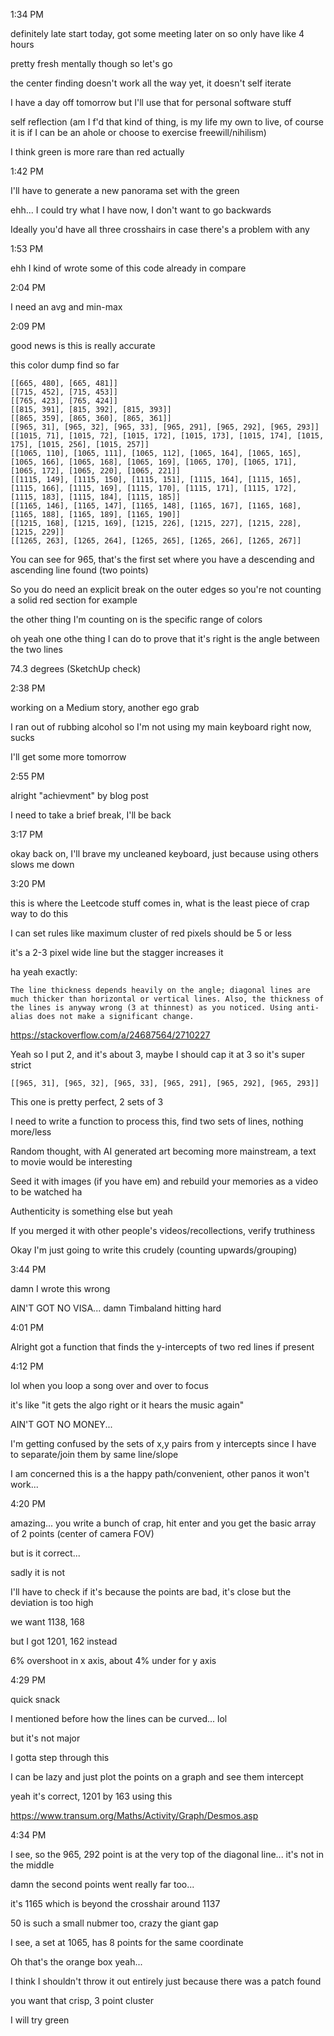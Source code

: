 1:34 PM

definitely late start today, got some meeting later on so only have like 4 hours

pretty fresh mentally though so let's go

the center finding doesn't work all the way yet, it doesn't self iterate

I have a day off tomorrow but I'll use that for personal software stuff

self reflection (am I f'd that kind of thing, is my life my own to live, of course it is if I can be an ahole or choose to exercise freewill/nihilism)

I think green is more rare than red actually

1:42 PM

I'll have to generate a new panorama set with the green

ehh... I could try what I have now, I don't want to go backwards

Ideally you'd have all three crosshairs in case there's a problem with any

1:53 PM

ehh I kind of wrote some of this code already in compare

2:04 PM

I need an avg and min-max

2:09 PM

good news is this is really accurate

this color dump find so far

```
[[665, 480], [665, 481]]
[[715, 452], [715, 453]]
[[765, 423], [765, 424]]
[[815, 391], [815, 392], [815, 393]]
[[865, 359], [865, 360], [865, 361]]
[[965, 31], [965, 32], [965, 33], [965, 291], [965, 292], [965, 293]]
[[1015, 71], [1015, 72], [1015, 172], [1015, 173], [1015, 174], [1015, 175], [1015, 256], [1015, 257]]
[[1065, 110], [1065, 111], [1065, 112], [1065, 164], [1065, 165], [1065, 166], [1065, 168], [1065, 169], [1065, 170], [1065, 171], [1065, 172], [1065, 220], [1065, 221]]
[[1115, 149], [1115, 150], [1115, 151], [1115, 164], [1115, 165], [1115, 166], [1115, 169], [1115, 170], [1115, 171], [1115, 172], [1115, 183], [1115, 184], [1115, 185]]
[[1165, 146], [1165, 147], [1165, 148], [1165, 167], [1165, 168], [1165, 188], [1165, 189], [1165, 190]]
[[1215, 168], [1215, 169], [1215, 226], [1215, 227], [1215, 228], [1215, 229]]
[[1265, 263], [1265, 264], [1265, 265], [1265, 266], [1265, 267]]
```

You can see for 965, that's the first set where you have a descending and ascending line found (two points)

So you do need an explicit break on the outer edges so you're not counting a solid red section for example

the other thing I'm counting on is the specific range of colors

oh yeah one othe thing I can do to prove that it's right is the angle between the two lines

74.3 degrees (SketchUp check)

2:38 PM

working on a Medium story, another ego grab

I ran out of rubbing alcohol so I'm not using my main keyboard right now, sucks

I'll get some more tomorrow

2:55 PM

alright "achievment" by blog post

I need to take a brief break, I'll be back

3:17 PM

okay back on, I'll brave my uncleaned keyboard, just because using others slows me down

3:20 PM

this is where the Leetcode stuff comes in, what is the least piece of crap way to do this

I can set rules like maximum cluster of red pixels should be 5 or less

it's a 2-3 pixel wide line but the stagger increases it

ha yeah exactly:

```
The line thickness depends heavily on the angle; diagonal lines are much thicker than horizontal or vertical lines. Also, the thickness of the lines is anyway wrong (3 at thinnest) as you noticed. Using anti-alias does not make a significant change.
```

https://stackoverflow.com/a/24687564/2710227

Yeah so I put 2, and it's about 3, maybe I should cap it at 3 so it's super strict


`[[965, 31], [965, 32], [965, 33], [965, 291], [965, 292], [965, 293]]`

This one is pretty perfect, 2 sets of 3

I need to write a function to process this, find two sets of lines, nothing more/less

Random thought, with AI generated art becoming more mainstream, a text to movie would be interesting

Seed it with images (if you have em) and rebuild your memories as a video to be watched ha

Authenticity is something else but yeah

If you merged it with other people's videos/recollections, verify truthiness

Okay I'm just going to write this crudely (counting upwards/grouping)

3:44 PM

damn I wrote this wrong

AIN'T GOT NO VISA... damn Timbaland hitting hard

4:01 PM

Alright got a function that finds the y-intercepts of two red lines if present

4:12 PM

lol when you loop a song over and over to focus

it's like "it gets the algo right or it hears the music again"

AIN'T GOT NO MONEY...

I'm getting confused by the sets of x,y pairs from y intercepts since I have to separate/join them by same line/slope

I am concerned this is a the happy path/convenient, other panos it won't work...

4:20 PM

amazing... you write a bunch of crap, hit enter and you get the basic array of 2 points (center of camera FOV)

but is it correct...

sadly it is not

I'll have to check if it's because the points are bad, it's close but the deviation is too high

we want 1138, 168

but I got 1201, 162 instead

6% overshoot in x axis, about 4% under for y axis

4:29 PM

quick snack

I mentioned before how the lines can be curved... lol

but it's not major

I gotta step through this

I can be lazy and just plot the points on a graph and see them intercept

yeah it's correct, 1201 by 163 using this

https://www.transum.org/Maths/Activity/Graph/Desmos.asp

4:34 PM

I see, so the 965, 292 point is at the very top of the diagonal line... it's not in the middle

damn the second points went really far too...

it's 1165 which is beyond the crosshair around 1137

50 is such a small nubmer too, crazy the giant gap

I see, a set at 1065, has 8 points for the same coordinate

Oh that's the orange box yeah...

I think I shouldn't throw it out entirely just because there was a patch found

you want that crisp, 3 point cluster

I will try green

